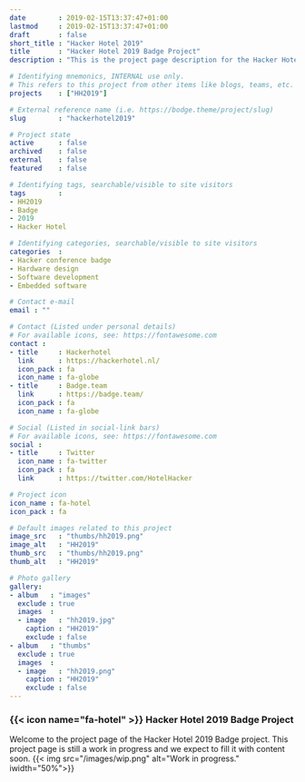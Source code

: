 ```yaml
---
date        : 2019-02-15T13:37:47+01:00
lastmod     : 2019-02-15T13:37:47+01:00
draft       : false
short_title : "Hacker Hotel 2019"
title       : "Hacker Hotel 2019 Badge Project"
description : "This is the project page description for the Hacker Hotel 2019 Project"

# Identifying mnemonics, INTERNAL use only.
# This refers to this project from other items like blogs, teams, etc.
projects    : ["HH2019"]

# External reference name (i.e. https://bodge.theme/project/slug)
slug        : "hackerhotel2019"

# Project state
active      : false
archived    : false
external    : false
featured    : false

# Identifying tags, searchable/visible to site visitors
tags        :
- HH2019
- Badge
- 2019
- Hacker Hotel

# Identifying categories, searchable/visible to site visitors
categories  :
- Hacker conference badge
- Hardware design
- Software development
- Embedded software

# Contact e-mail
email : ""

# Contact (Listed under personal details)
# For available icons, see: https://fontawesome.com
contact :
- title     : Hackerhotel
  link      : https://hackerhotel.nl/
  icon_pack : fa
  icon_name : fa-globe
- title     : Badge.team
  link      : https://badge.team/
  icon_pack : fa
  icon_name : fa-globe

# Social (Listed in social-link bars)
# For available icons, see: https://fontawesome.com
social :
- title     : Twitter
  icon_name : fa-twitter
  icon_pack : fa
  link      : https://twitter.com/HotelHacker

# Project icon
icon_name : fa-hotel
icon_pack : fa

# Default images related to this project
image_src   : "thumbs/hh2019.png"
image_alt   : "HH2019"
thumb_src   : "thumbs/hh2019.png"
thumb_alt   : "HH2019"

# Photo gallery
gallery:
- album   : "images"
  exclude : true
  images  :
  - image   : "hh2019.jpg"
    caption : "HH2019"
    exclude : false
- album   : "thumbs"
  exclude : true
  images  :
  - image   : "hh2019.png"
    caption : "HH2019"
    exclude : false
---
```


### {{< icon name="fa-hotel" >}} Hacker Hotel 2019 Badge Project

Welcome to the project page of the Hacker Hotel 2019 Badge project. This project page is still a work in progress and we expect to fill it with content soon.
{{< img src="/images/wip.png" alt="Work in progress." iwidth="50%">}}
